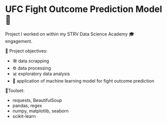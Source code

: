 # UFC Fight Outcome Prediction Model 🥊
Project I worked on within my STRV Data Science Academy  🎓 engagement.

📝 Project objectives:
* 🕸️ data scrapping
* ⚙️ data processing
* 📊 exploratory data analysis
* 🤖 application of machine learning model for fight outcome prediction

🔨Toolset:
* requests, BeautifulSoup
* pandas, regex
* numpy, matplotlib, seaborn
* scikit-learn
